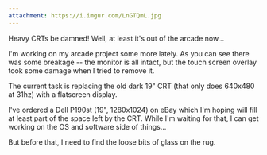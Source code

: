 ```yaml
---
attachment: https://i.imgur.com/LnGTQmL.jpg
---
```


Heavy CRTs be damned! Well, at least it's out of the arcade now...

I'm working on my arcade project some more lately. As you can see there was some breakage -- the monitor is all intact, but the touch screen overlay took some damage when I tried to remove it.

The current task is replacing the old dark 19" CRT (that only does 640x480 at 31hz) with a flatscreen display.

I've ordered a Dell P190st (19", 1280x1024) on eBay which I'm hoping will fill at least part of the space left by the CRT. While I'm waiting for that, I can get working on the OS and software side of things...

But before that, I need to find the loose bits of glass on the rug.